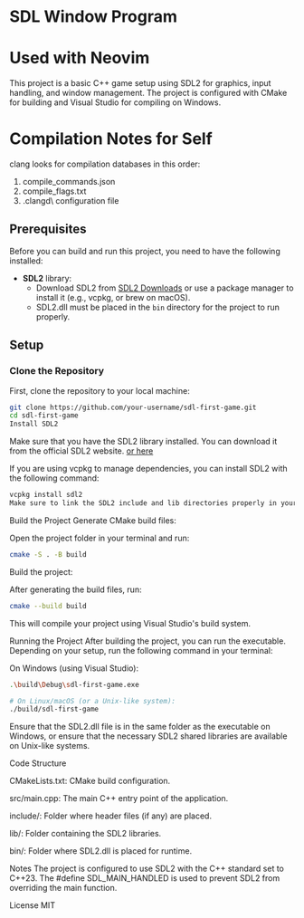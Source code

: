 # SDL Window Program

# Used with Neovim

This project is a basic C++ game setup using SDL2 for graphics, input handling, and window management. The project is configured with CMake for building and Visual Studio for compiling on Windows.

# Compilation Notes for Self

clang looks for compilation databases in this order:

1. compile_commands.json
2. compile_flags.txt
3. .clangd\ configuration file

## Prerequisites

Before you can build and run this project, you need to have the following installed:

- **SDL2** library:
  - Download SDL2 from [SDL2 Downloads](https://www.libsdl.org/download-2.0.php) or use a package manager to install it (e.g., vcpkg, or brew on macOS).
  - SDL2.dll must be placed in the `bin` directory for the project to run properly.

## Setup

### Clone the Repository

First, clone the repository to your local machine:

```bash
git clone https://github.com/your-username/sdl-first-game.git
cd sdl-first-game
Install SDL2
```

Make sure that you have the SDL2 library installed. You can download it from the official SDL2 website. [or here](https://github.com/libsdl-org/SDL/releases)

If you are using vcpkg to manage dependencies, you can install SDL2 with the following command:

```bash
vcpkg install sdl2
Make sure to link the SDL2 include and lib directories properly in your project if you're not using a package manager.
```

Build the Project
Generate CMake build files:

Open the project folder in your terminal and run:

```bash
cmake -S . -B build
```

Build the project:

After generating the build files, run:

```bash
cmake --build build
```

This will compile your project using Visual Studio's build system.

Running the Project
After building the project, you can run the executable. Depending on your setup, run the following command in your terminal:

On Windows (using Visual Studio):

```bash
.\build\Debug\sdl-first-game.exe
```

```bash
# On Linux/macOS (or a Unix-like system):
./build/sdl-first-game
```

Ensure that the SDL2.dll file is in the same folder as the executable on Windows, or ensure that the necessary SDL2 shared libraries are available on Unix-like systems.

Code Structure

CMakeLists.txt: CMake build configuration.

src/main.cpp: The main C++ entry point of the application.

include/: Folder where header files (if any) are placed.

lib/: Folder containing the SDL2 libraries.

bin/: Folder where SDL2.dll is placed for runtime.

Notes
The project is configured to use SDL2 with the C++ standard set to C++23.
The #define SDL_MAIN_HANDLED is used to prevent SDL2 from overriding the main function.

License
MIT
